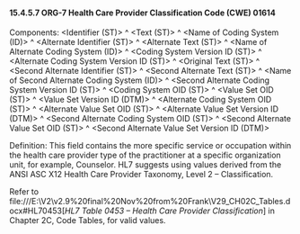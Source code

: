 #### 15.4.5.7 ORG-7 Health Care Provider Classification Code (CWE) 01614

Components: &lt;Identifier (ST)> ^ &lt;Text (ST)> ^ &lt;Name of Coding System (ID)> ^ &lt;Alternate Identifier (ST)> ^ &lt;Alternate Text (ST)> ^ &lt;Name of Alternate Coding System (ID)> ^ &lt;Coding System Version ID (ST)> ^ &lt;Alternate Coding System Version ID (ST)> ^ &lt;Original Text (ST)> ^ &lt;Second Alternate Identifier (ST)> ^ &lt;Second Alternate Text (ST)> ^ &lt;Name of Second Alternate Coding System (ID)> ^ &lt;Second Alternate Coding System Version ID (ST)> ^ &lt;Coding System OID (ST)> ^ &lt;Value Set OID (ST)> ^ &lt;Value Set Version ID (DTM)> ^ &lt;Alternate Coding System OID (ST)> ^ &lt;Alternate Value Set OID (ST)> ^ &lt;Alternate Value Set Version ID (DTM)> ^ &lt;Second Alternate Coding System OID (ST)> ^ &lt;Second Alternate Value Set OID (ST)> ^ &lt;Second Alternate Value Set Version ID (DTM)>

Definition: This field contains the more specific service or occupation within the health care provider type of the practitioner at a specific organization unit, for example, Counselor. HL7 suggests using values derived from the ANSI ASC X12 Health Care Provider Taxonomy, Level 2 – Classification.

Refer to file:///E:\V2\v2.9%20final%20Nov%20from%20Frank\V29_CH02C_Tables.docx#HL70453[_HL7 Table 0453 – Health Care Provider Classification_] in Chapter 2C, Code Tables, for valid values.
